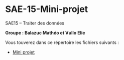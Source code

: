 # SAE-15-Mini-projet
SAE15 – Traiter des données <br>

**Groupe : Balazuc Mathéo et Vullo Elie**



Vous touverez dans ce répertoire les fichiers suivants :
- [Mini projet](Mini%20projet.py)